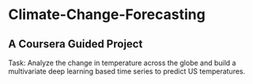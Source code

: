 # Climate-Change-Forecasting 
## A Coursera Guided Project
Task: Analyze the change in temperature across the globe and build a multivariate deep learning based time series to predict US temperatures. 

